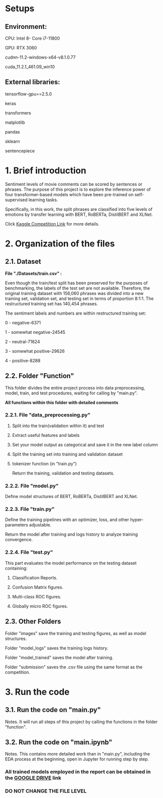 # Setups

## Environment: 

CPU: Intel 8- Core i7-11800

GPU: RTX 3060

cudnn-11.2-windows-x64-v8.1.0.77

cuda_11.2.1_461.09_win10

## External libraries:

tensorflow-gpu==2.5.0

keras

transformers

matplotlib

pandas

sklearn

sentencepiece

# 1. Brief introduction

Sentiment levels of movie comments can be scored by sentences or phrases. The purpose of this project is to explore the inference power of four transformer-based models which have been pre-trained on self-supervised learning tasks. 

Specifically, in this work, the split phrases are classified into five levels of emotions by transfer learning with BERT, RoBERTa, DistilBERT and XLNet.

Click [Kaggle Competition Link](https://www.kaggle.com/competitions/sentiment-analysis-on-movie-reviews) for more details.

# 2. Organization of the files

## 2.1. Dataset

**File "./Datasets/train.csv" :**

Even though the train/test split has been preserved for the purposes of benchmarking, the labels of the test set are not available. Therefore, the original training dataset with 156,060 phrases was divided into a new training set, validation set, and testing set in terms of proportion 8:1:1. The restructured training set has 140,454 phrases.

The sentiment labels and numbers are within restructured training set:

0 - negative-6371

1 - somewhat negative-24545

2 - neutral-71624

3 - somewhat positive-29626

4 - positive-8288

## 2.2. Folder "Function"

This folder divides the entire project process into data preprocessing, model, train, and test procedures, waiting for calling by "main.py".

**All functions within this folder with detailed comments**

### 2.2.1. File "data_preprocessing.py"

1. Split into the train(validation within it) and test

2. Extract useful features and labels

3. Set your model output as categorical and save it in the new label column

4. Split the training set into training and validation dataset

5. tokenizer function (in "train.py")

   Return the training, validation and testing datasets.

### 2.2.2. File "model.py"

Define model structures of BERT, RoBERTa, DistilBERT and XLNet.

### 2.2.3. File "train.py"

Define the training pipelines with an optimizer, loss, and other hyper-parameters adjustable.

Return the model after training and logs history to analyze training convergence.

### 2.2.4. File "test.py"

This part evaluates the model performance on the testing dataset containing:

1. Classification Reports.

2. Confusion Matrix figures.

3. Multi-class ROC figures.

4. Globally micro ROC figures.

## 2.3. Other Folders

Folder  "images" save the training and testing figures, as well as model structures.

Folder  "model_logs" saves the training logs history.

Folder  "model_trained" saves the model after training.

Folder  "submission" saves the .csv file using the same format as the competition.

# 3. Run the code

## 3.1. Run the code on "main.py"

Notes. It will run all steps of this project by calling the functions in the folder "function".

## 3.2. Run the code on "main.ipynb"

Notes. This contains more detailed work than in "main.py", including the EDA process at the beginning, open in Jupyter for running step by step.

### All trained models employed in the report can be obtained in the  [GOOGLE DRIVE](https://drive.google.com/drive/folders/1STGwHfYwuoKsOVNKbPQgW3_PtNOjfgqk?usp=sharing) link

### DO NOT CHANGE THE FILE LEVEL



























